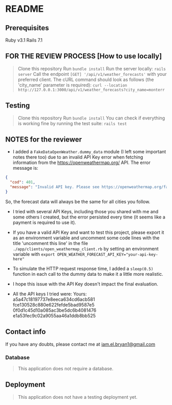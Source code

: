 # README

## Prerequisites
Ruby v3.1
Rails 7.1


## FOR THE REVIEW PROCESS [How to use locally]
> Clone this repository
> Run ```bundle install```
> Run the server locally: ```rails server```
> Call the endpoint ```[GET] '/api/v1/weather_forecasts'``` with your preferred client. The cURL command should look as follows (the 'city_name' parameter is required):
    ``` curl --location http://127.0.0.1:3000/api/v1/weather_forecasts?city_name=monterr ```

## Testing
> Clone this repository
> Run ```bundle install```
> You can check if everything is working fine by running the test suite: ```rails test```

## NOTES for the reviewer
* I added a ```FakeDataOpenWeather.dummy_data``` module (I left some important notes there too) due to an invalid API Key error when fetching information from the https://openweathermap.org/ API. The error message is:
``` JSON 
{
  "cod": 401,
  "message": "Invalid API key. Please see https://openweathermap.org/faq#error401 for more info."
} 
```
So, the forecast data will always be the same for all cities you follow.

* I tried with several API Keys, including those you shared with me and some others I created, but the error persisted every time (it seems like a payment is required to use it).

* If you have a valid API Key and want to test this project, please export it as an environment variable and uncomment some code lines with the title 'uncomment this line' in the file ```./app/clients/open_weathermap_client.rb``` by setting an environment variable with ```export OPEN_WEATHER_FORECAST_API_KEY="your-api-key-here"```

* To simulate the HTTP request response time, I added a ```sleep(0.5)``` function in each call to the dummy data to make it a little more realistic.

* I hope this issue with the API Key doesn't impact the final evaluation.

* All the API keys I tried were:
    Yours: 
    a5a47c18197737e8eeca634cd6acb581
    fce130528c880e622fefde5bad9587e5
    0f0d1c45d10a085ac3be5dc6b4081476
    e1a53fec9c02a9055aa46a1ddb8bb525

## Contact info
If you have any doubts, please contact me at iam.el.bryan1@gmail.com

### Database
> This application does not require a database.

## Deployment 
> This application does not have a testing deployment yet.
